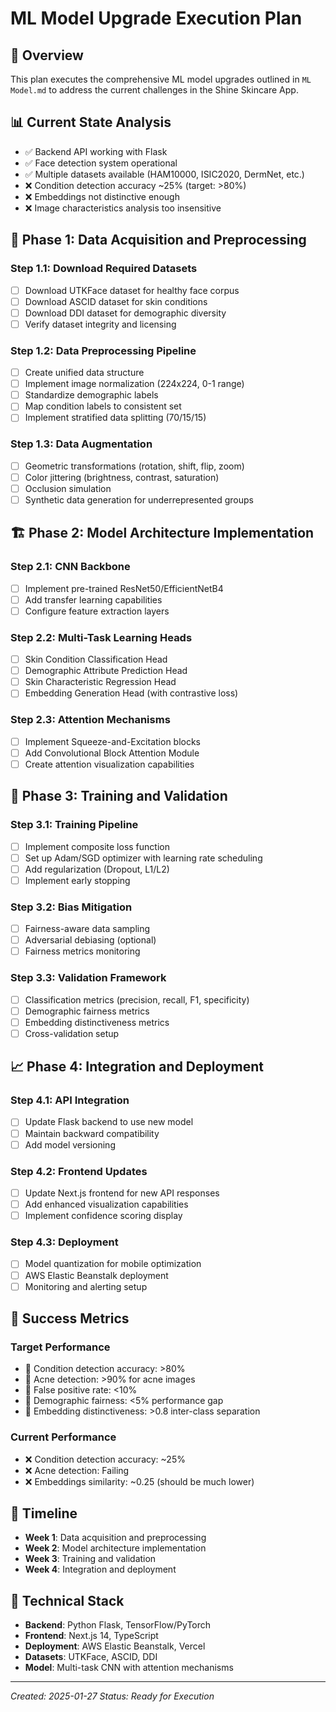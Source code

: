 # ML Model Upgrade Execution Plan

## 🎯 **Overview**
This plan executes the comprehensive ML model upgrades outlined in `ML Model.md` to address the current challenges in the Shine Skincare App.

## 📊 **Current State Analysis**
- ✅ Backend API working with Flask
- ✅ Face detection system operational
- ✅ Multiple datasets available (HAM10000, ISIC2020, DermNet, etc.)
- ❌ Condition detection accuracy ~25% (target: >80%)
- ❌ Embeddings not distinctive enough
- ❌ Image characteristics analysis too insensitive

## 🚀 **Phase 1: Data Acquisition and Preprocessing**

### **Step 1.1: Download Required Datasets**
- [ ] Download UTKFace dataset for healthy face corpus
- [ ] Download ASCID dataset for skin conditions
- [ ] Download DDI dataset for demographic diversity
- [ ] Verify dataset integrity and licensing

### **Step 1.2: Data Preprocessing Pipeline**
- [ ] Create unified data structure
- [ ] Implement image normalization (224x224, 0-1 range)
- [ ] Standardize demographic labels
- [ ] Map condition labels to consistent set
- [ ] Implement stratified data splitting (70/15/15)

### **Step 1.3: Data Augmentation**
- [ ] Geometric transformations (rotation, shift, flip, zoom)
- [ ] Color jittering (brightness, contrast, saturation)
- [ ] Occlusion simulation
- [ ] Synthetic data generation for underrepresented groups

## 🏗️ **Phase 2: Model Architecture Implementation**

### **Step 2.1: CNN Backbone**
- [ ] Implement pre-trained ResNet50/EfficientNetB4
- [ ] Add transfer learning capabilities
- [ ] Configure feature extraction layers

### **Step 2.2: Multi-Task Learning Heads**
- [ ] Skin Condition Classification Head
- [ ] Demographic Attribute Prediction Head
- [ ] Skin Characteristic Regression Head
- [ ] Embedding Generation Head (with contrastive loss)

### **Step 2.3: Attention Mechanisms**
- [ ] Implement Squeeze-and-Excitation blocks
- [ ] Add Convolutional Block Attention Module
- [ ] Create attention visualization capabilities

## 🎯 **Phase 3: Training and Validation**

### **Step 3.1: Training Pipeline**
- [ ] Implement composite loss function
- [ ] Set up Adam/SGD optimizer with learning rate scheduling
- [ ] Add regularization (Dropout, L1/L2)
- [ ] Implement early stopping

### **Step 3.2: Bias Mitigation**
- [ ] Fairness-aware data sampling
- [ ] Adversarial debiasing (optional)
- [ ] Fairness metrics monitoring

### **Step 3.3: Validation Framework**
- [ ] Classification metrics (precision, recall, F1, specificity)
- [ ] Demographic fairness metrics
- [ ] Embedding distinctiveness metrics
- [ ] Cross-validation setup

## 📈 **Phase 4: Integration and Deployment**

### **Step 4.1: API Integration**
- [ ] Update Flask backend to use new model
- [ ] Maintain backward compatibility
- [ ] Add model versioning

### **Step 4.2: Frontend Updates**
- [ ] Update Next.js frontend for new API responses
- [ ] Add enhanced visualization capabilities
- [ ] Implement confidence scoring display

### **Step 4.3: Deployment**
- [ ] Model quantization for mobile optimization
- [ ] AWS Elastic Beanstalk deployment
- [ ] Monitoring and alerting setup

## 🎯 **Success Metrics**

### **Target Performance**
- 🎯 Condition detection accuracy: >80%
- 🎯 Acne detection: >90% for acne images
- 🎯 False positive rate: <10%
- 🎯 Demographic fairness: <5% performance gap
- 🎯 Embedding distinctiveness: >0.8 inter-class separation

### **Current Performance**
- ❌ Condition detection accuracy: ~25%
- ❌ Acne detection: Failing
- ❌ Embeddings similarity: ~0.25 (should be much lower)

## 📅 **Timeline**
- **Week 1**: Data acquisition and preprocessing
- **Week 2**: Model architecture implementation
- **Week 3**: Training and validation
- **Week 4**: Integration and deployment

## 🔧 **Technical Stack**
- **Backend**: Python Flask, TensorFlow/PyTorch
- **Frontend**: Next.js 14, TypeScript
- **Deployment**: AWS Elastic Beanstalk, Vercel
- **Datasets**: UTKFace, ASCID, DDI
- **Model**: Multi-task CNN with attention mechanisms

---

*Created: 2025-01-27*
*Status: Ready for Execution* 